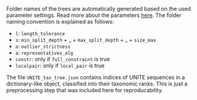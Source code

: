 Folder names of the trees are automatically generated based on the used parameter settings. Read more about the parameters [here](//README.md).
The folder naming convention is explained as follows:
* `l`: `length_tolerance`
* `s`: `min_split_depth` + _ + `max_split_depth` + _ + `size_max`
* `o`: `outlier_strictness`
* `a`: `representatives_alg`
* `constr`: only if `full_constraint` is true
* `localpair`: only if `local_pair` is true

The file `UNITE_tax_tree.json` contains indices of UNITE sequences in a dictionary-like object, classified into their taxonomic ranks. This is just a preprocessing step that was included here for reproducability.